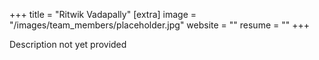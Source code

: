 +++
title = "Ritwik Vadapally"
[extra]
image = "/images/team_members/placeholder.jpg"
website = ""
resume = ""
+++

Description not yet provided
